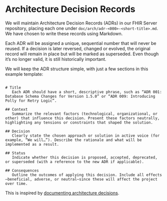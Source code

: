 # Architecture Decision Records

We will maintain Architecture Decision Records (ADRs) in our FHIR Server repository, placing each one under `doc/arch/adr-<000>-<short-title>.md`. We have chosen to write these records using Markdown.

Each ADR will be assigned a unique, sequential number that will never be reused. If a decision is later reversed, changed or evolved, the original record will remain in place but will be marked as superseded. Even though it’s no longer valid, it is still historically important.

We will keep the ADR structure simple, with just a few sections in this example template:

```

# Title
   Each ADR should have a short, descriptive phrase, such as “ADR 001: Database Schema Changes for Version 1.5.0” or “ADR 009: Introducing Polly for Retry Logic”.

## Context 
   Summarize the relevant factors (technological, organizational, or other) that influence this decision. Present these factors neutrally, highlighting any tensions or constraints that shaped the solution.

## Decision
   Clearly state the chosen approach or solution in active voice (for example, “We will…”). Describe the rationale and what will be implemented as a result.

## Status
   Indicate whether this decision is proposed, accepted, deprecated, or superseded (with a reference to the new ADR if applicable).

## Consequences
   Outline the outcomes of applying this decision. Include all effects—beneficial, adverse, or neutral—since these will affect the project over time.

```

This is inspired by [documenting architecture decisions](https://cognitect.com/blog/2011/11/15/documenting-architecture-decisions).